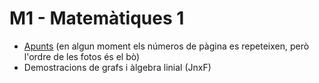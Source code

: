 # M1 - Matemàtiques 1

- [Apunts](Apunts.md) (en algun moment els números de pàgina es repeteixen, però l'ordre de les fotos és el bò)
- Demostracions de grafs i àlgebra linial (JnxF)
